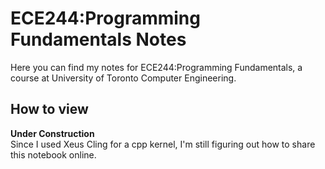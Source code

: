 # ECE244:Programming Fundamentals Notes
Here you can find my notes for ECE244:Programming Fundamentals, a course at University of Toronto Computer Engineering.

## How to view
**Under Construction**  
Since I used Xeus Cling for a cpp kernel, I'm still figuring out how to share this notebook online.
